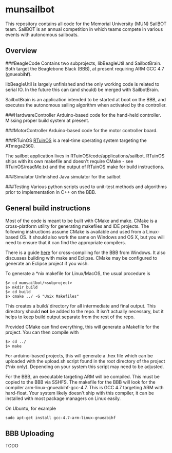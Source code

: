 # munsailbot
This repository contains all code for the Memorial University (MUN) SailBOT team.
SailBOT is an annual competition in which teams compete in various events with autonomous sailboats.

## Overview
###BeagleCode
Contains two subprojects, libBeagleUtil and SailbotBrain. Both target
the Beaglebone Black (BBB), at present requiring ARM GCC 4.7 (gnueabi**hf**).

libBeagleUtil is largely unfinished and the only working code is related to serial IO.
In the future this can (and should) be merged with SailbotBrain.

SailbotBrain is an application intended to be started at boot on the BBB, and executes
the autonomous sailing algorithm when activated by the controller.

###HardwareController
Arduino-based code for the hand-held controller. Missing proper build system at present.

###MotorController
Arduino-based code for the motor controller board.

###RTuinOS
[RTuinOS](https://github.com/PeterVranken/RTuinOS) is a real-time operating system targeting the ATmega2560.

The sailbot application lives in RTuinOS/code/applications/sailbot. RTuinOS ships with its own makefile and doesn't
require CMake - see RTuinOS/readMe.txt and the output of RTuinOS make for build instructions.

###Simulator
Unfinished Java simulator for the sailbot

###Testing
Various python scripts used to unit-test methods and algorithms prior to implementation in C++ on the BBB.

## General build instructions
Most of the code is meant to be built with CMake and make. CMake is a cross-platform utility for generating makefiles
and IDE projects. The following instructions assume CMake is available and used from a Linux-based OS. It should also work
the same on Windows and OS X, but you will need to ensure that it can find the appropriate compilers.

There is a guide [here](http://jkuhlm.bplaced.net/hellobone/) for cross-compiling for the BBB from Windows.
It also discusses building with make and Eclipse. CMake may be configured to generate an Eclipse project if you wish.

To generate a *nix makefile for Linux/MacOS, the usual procedure is
```
$> cd munsailbot/<subproject>
$> mkdir build
$> cd build
$> cmake ../ -G "Unix Makefiles"
```
This creates a build/ directory for all intermediate and final output. This directory should **not** be added to the repo.
It isn't actually necessary, but it helps to keep build output separate from the rest of the repo.

Provided CMake can find everything, this will generate a Makefile for the project.
You can then compile with
```
$> cd ../
$> make
```

For arduino-based projects, this will generate a .hex file which can be uploaded with the upload.sh script found
in the root directory of the project (*nix only). Depending on your system this script may need to be adjusted.

For the BBB, an executable targeting ARM will be compiled. This must be copied to the BBB via SSHFS.
The makefile for the BBB will look for the compiler arm-linux-gnueabihf-gcc-4.7. This is GCC 4.7 targeting ARM with hard-float.
Your system likely doesn't ship with this compiler, it can be installed with most package managers on Linux easily.

On Ubuntu, for example
```
sudo apt-get install gcc-4.7-arm-linux-gnueabihf
```

## BBB Uploading
TODO